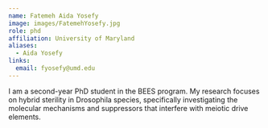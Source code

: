 ```yaml
---
name: Fatemeh Aida Yosefy 
image: images/FatemehYosefy.jpg
role: phd
affiliation: University of Maryland
aliases:
  - Aida Yosefy
links:
  email: fyosefy@umd.edu
---
```


I am a second-year PhD student in the BEES program. My research focuses on hybrid sterility in Drosophila species, specifically investigating the molecular mechanisms and suppressors that interfere with meiotic drive elements.
